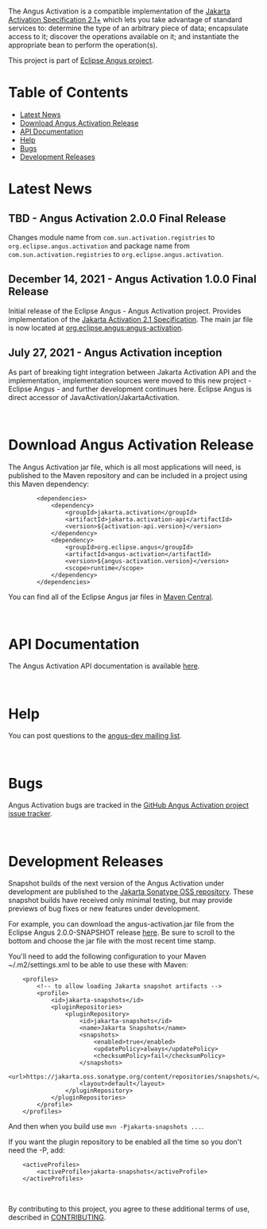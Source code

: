 <br/>

The Angus Activation is a compatible implementation of
the [Jakarta Activation Specification 2.1+](https://jakarta.ee/specifications/activation/)
which lets you take advantage of standard services to:
determine the type of an arbitrary piece of data; encapsulate access to
it; discover the operations available on it; and instantiate the
appropriate bean to perform the operation(s).

This project is part of [Eclipse Angus project](https://projects.eclipse.org/projects/ee4j.angus).


# Table of Contents
* [Latest News](#Latest_News)
* [Download Angus Activation Release](#Download_Angus_Activation_Release)
* [API Documentation](#API_Documentation)
* [Help](#Help)
* [Bugs](#Bugs)
* [Development Releases](#Development_Releases)

# <a name="Latest_News"></a>Latest News

## TBD - Angus Activation 2.0.0 Final Release

Changes module name from `com.sun.activation.registries`
to `org.eclipse.angus.activation` and package name from
`com.sun.activation.registries` to `org.eclipse.angus.activation`.

## December 14, 2021 - Angus Activation 1.0.0 Final Release

Initial release of the Eclipse Angus - Angus Activation project.
Provides implementation of the [Jakarta Activation 2.1 Specification](https://jakarta.ee/specifications/activation/2.1/).
The main jar file is now located at [org.eclipse.angus:angus-activation](https://search.maven.org/search?q=g:org.eclipse.angus%20a:angus-activation).

## July 27, 2021 - Angus Activation inception

As part of breaking tight integration between Jakarta Activation API
and the implementation, implementation sources were moved to this new project -
Eclipse Angus - and further development continues here.
Eclipse Angus is direct accessor of JavaActivation/JakartaActivation.

<br/>

# <a name="Download_Angus_Activation_Release"></a>Download Angus Activation Release

The Angus Activation jar file, which is all most applications will need,
is published to the Maven repository and can be included in a project using
this Maven dependency:

```
        <dependencies>
            <dependency>
                <groupId>jakarta.activation</groupId>
                <artifactId>jakarta.activation-api</artifactId>
                <version>${activation-api.version}</version>
            </dependency>
            <dependency>
                <groupId>org.eclipse.angus</groupId>
                <artifactId>angus-activation</artifactId>
                <version>${angus-activation.version}</version>
                <scope>runtime</scope>
            </dependency>
        </dependencies>
```

You can find all of the Eclipse Angus jar files in
[Maven Central](https://search.maven.org/search?q=g:org.eclipse.angus).

<br/>

# <a name="API_Documentation"></a>API Documentation

The Angus Activation API documentation is available
[here](https://eclipse-ee4j.github.io/angus-activation/api/).

<br/>

# <a name="Help"></a>Help

You can post questions to the
[angus-dev mailing list](https://accounts.eclipse.org/mailing-list/angus-dev).

<br/>

# <a name="Bugs"></a>Bugs

Angus Activation bugs are tracked in the
[GitHub Angus Activation project issue tracker](https://github.com/eclipse-ee4j/angus-activation/issues).

<br/>

# <a name="Development_Releases"></a>Development Releases

Snapshot builds of the next version of the Angus Activation
under development are published to the
[Jakarta Sonatype OSS repository](https://jakarta.oss.sonatype.org).
These snapshot builds have received only minimal testing, but may
provide previews of bug fixes or new features under development.

For example, you can download the angus-activation.jar file from the Eclipse Angus
2.0.0-SNAPSHOT release
[here](https://jakarta.oss.sonatype.org/content/repositories/snapshots/com/sun/activation/jakarta.activation/2.0.0-SNAPSHOT/).
Be sure to scroll to the bottom and choose the jar file with the most
recent time stamp.

You'll need to add the following configuration to your Maven ~/.m2/settings.xml
to be able to use these with Maven:

```
    <profiles>
        <!-- to allow loading Jakarta snapshot artifacts -->
        <profile>
            <id>jakarta-snapshots</id>
            <pluginRepositories>
                <pluginRepository>
                    <id>jakarta-snapshots</id>
                    <name>Jakarta Snapshots</name>
                    <snapshots>
                        <enabled>true</enabled>
                        <updatePolicy>always</updatePolicy>
                        <checksumPolicy>fail</checksumPolicy>
                    </snapshots>
                    <url>https://jakarta.oss.sonatype.org/content/repositories/snapshots/</url>
                    <layout>default</layout>
                </pluginRepository>
            </pluginRepositories>
        </profile>
    </profiles>
```

And then when you build use `mvn -Pjakarta-snapshots ...`.

If you want the plugin repository to be enabled all the time so you don't need the -P, add:

```
    <activeProfiles>
        <activeProfile>jakarta-snapshots</activeProfile>
    </activeProfiles>
```

<br/>

By contributing to this project, you agree to these additional terms of
use, described in [CONTRIBUTING](CONTRIBUTING.md).
